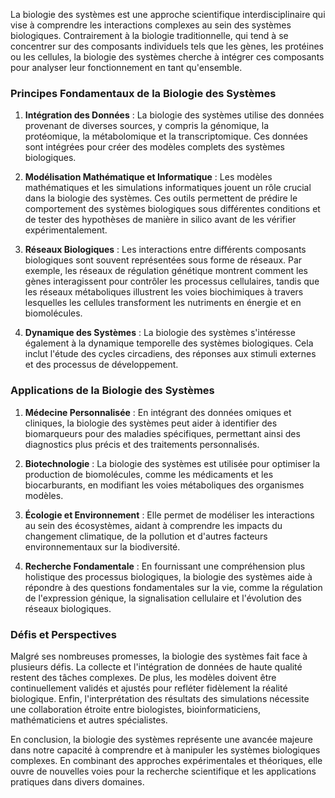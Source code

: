 La biologie des systèmes est une approche scientifique interdisciplinaire qui vise à comprendre les interactions complexes au sein des systèmes biologiques. Contrairement à la biologie traditionnelle, qui tend à se concentrer sur des composants individuels tels que les gènes, les protéines ou les cellules, la biologie des systèmes cherche à intégrer ces composants pour analyser leur fonctionnement en tant qu'ensemble.

### Principes Fondamentaux de la Biologie des Systèmes

1. **Intégration des Données** : La biologie des systèmes utilise des données provenant de diverses sources, y compris la génomique, la protéomique, la métabolomique et la transcriptomique. Ces données sont intégrées pour créer des modèles complets des systèmes biologiques.

2. **Modélisation Mathématique et Informatique** : Les modèles mathématiques et les simulations informatiques jouent un rôle crucial dans la biologie des systèmes. Ces outils permettent de prédire le comportement des systèmes biologiques sous différentes conditions et de tester des hypothèses de manière in silico avant de les vérifier expérimentalement.

3. **Réseaux Biologiques** : Les interactions entre différents composants biologiques sont souvent représentées sous forme de réseaux. Par exemple, les réseaux de régulation génétique montrent comment les gènes interagissent pour contrôler les processus cellulaires, tandis que les réseaux métaboliques illustrent les voies biochimiques à travers lesquelles les cellules transforment les nutriments en énergie et en biomolécules.

4. **Dynamique des Systèmes** : La biologie des systèmes s'intéresse également à la dynamique temporelle des systèmes biologiques. Cela inclut l'étude des cycles circadiens, des réponses aux stimuli externes et des processus de développement.

### Applications de la Biologie des Systèmes

1. **Médecine Personnalisée** : En intégrant des données omiques et cliniques, la biologie des systèmes peut aider à identifier des biomarqueurs pour des maladies spécifiques, permettant ainsi des diagnostics plus précis et des traitements personnalisés.

2. **Biotechnologie** : La biologie des systèmes est utilisée pour optimiser la production de biomolécules, comme les médicaments et les biocarburants, en modifiant les voies métaboliques des organismes modèles.

3. **Écologie et Environnement** : Elle permet de modéliser les interactions au sein des écosystèmes, aidant à comprendre les impacts du changement climatique, de la pollution et d'autres facteurs environnementaux sur la biodiversité.

4. **Recherche Fondamentale** : En fournissant une compréhension plus holistique des processus biologiques, la biologie des systèmes aide à répondre à des questions fondamentales sur la vie, comme la régulation de l'expression génique, la signalisation cellulaire et l'évolution des réseaux biologiques.

### Défis et Perspectives

Malgré ses nombreuses promesses, la biologie des systèmes fait face à plusieurs défis. La collecte et l'intégration de données de haute qualité restent des tâches complexes. De plus, les modèles doivent être continuellement validés et ajustés pour refléter fidèlement la réalité biologique. Enfin, l'interprétation des résultats des simulations nécessite une collaboration étroite entre biologistes, bioinformaticiens, mathématiciens et autres spécialistes.

En conclusion, la biologie des systèmes représente une avancée majeure dans notre capacité à comprendre et à manipuler les systèmes biologiques complexes. En combinant des approches expérimentales et théoriques, elle ouvre de nouvelles voies pour la recherche scientifique et les applications pratiques dans divers domaines.